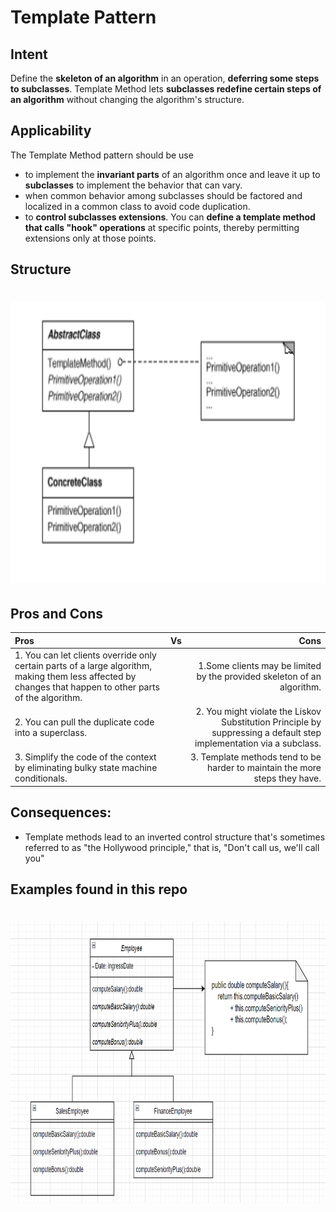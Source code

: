 # Template Pattern

## Intent

Define the **skeleton of an algorithm** in an operation, **deferring some steps to subclasses**.
Template Method lets **subclasses redefine certain steps of an algorithm** without
changing the algorithm's structure.

## Applicability

The Template Method pattern should be use
 - to implement the **invariant parts** of an algorithm once and leave it up to
**subclasses** to implement the behavior that can vary.
 - when common behavior among subclasses should be factored and localized in a
common class to avoid code duplication. 
 - to **control subclasses extensions**. You can **define a template method that calls
"hook" operations** at specific points, thereby permitting
extensions only at those points.

## Structure

# <img src="../../../../../src/main/resources/docs/Template Method Pattern.png" width="700" height="450">

## Pros and Cons

| Pros                                                                                                                                                       | Vs  |                                                                                                                Cons |
|:-----------------------------------------------------------------------------------------------------------------------------------------------------------|:---:|--------------------------------------------------------------------------------------------------------------------:|
| 1. You can let clients override only certain parts of a large algorithm, making them less affected by changes that happen to other parts of the algorithm. |     |                                             1.Some clients may be limited by the provided skeleton of an algorithm. |
| 2. You can pull the duplicate code into a superclass.                                                                                                      |     | 2. You might violate the Liskov Substitution Principle by suppressing a default step implementation via a subclass. |
| 3. Simplify the code of the context by eliminating bulky state machine conditionals.                                                                       |     |                                         3. Template methods tend to be harder to maintain the more steps they have. |


## Consequences:

- Template methods lead to an inverted control structure that's sometimes referred to as
  "the Hollywood principle," that is, "Don't call us, we'll call you"

## Examples found in this repo

# <img src="../../../../../src/main/resources/docs/Template Method Example.PNG" width="700" height="450">

